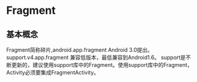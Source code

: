 
# Fragment

## 基本概念
 Fragment简称碎片,android.app.fragment Android 3.0提出。support.v4.app.fragment 兼容低版本，最低兼容到Android1.6。
 support是不断更新的，建议使用support库中的Fragment。使用support库中的Fragment，Activity必须要集成FragmentActivity。
 